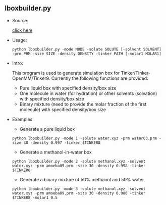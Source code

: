 ## lboxbuilder.py

* Source: 

	[click here](https://github.com/leucinw/ComputTools/tree/master/src/lboxbuilder.py)

* Usage:

	```shell
	python lboxbuilder.py -mode MODE -solute SOLUTE [-solvent SOLVENT] -prm PRM -size SIZE -density DENSITY -tinker PATH [-molar1 MOLAR1]
	```

* Intro:

	This program is used to generate simulation box for Tinker/Tinker-OpenMM/Tinker9. Currently the following functions are provided: 
	
	* Pure liquid box with specified density/box size
	* One molecule in water (for hydration) or other solvents (solvation) with specified density/box size
	* Binary mixture (need to provide the molar fraction of the first molecule) with specified density/box size

* Examples:
	* Generate a pure liquid box
	```shell
	python lboxbuilder.py -mode 1 -solute water.xyz -prm water03.prm -size 30 -density 0.997 -tinker $TINKER8
	```

	* Generate a methanol-in-water box
	```shell
	python lboxbuilder.py -mode 2 -solute methanol.xyz -solvent water.xyz -prm amoeba09.prm -size 30 -density 0.998 -tinker $TINKER8
	```

	* Generate a binary mixture of 50% methanol and 50% water
	```shell
	python lboxbuilder.py -mode 3 -solute methanol.xyz -solvent water.xyz -prm amoeba09.prm -size 30 -density 0.980 -tinker $TINKER8 -molar1 0.5
	```

